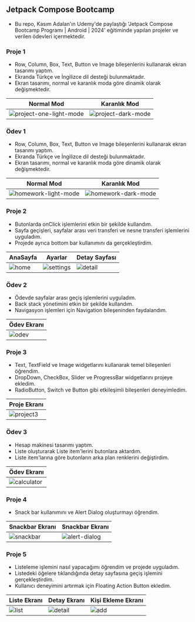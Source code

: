 ## Jetpack Compose Bootcamp

- Bu repo, Kasım Adalan'ın Udemy'de paylaştığı 'Jetpack Compose Bootcamp Programı | Android | 2024' eğitiminde yapılan projeler ve verilen ödevleri içermektedir.

### Proje 1

- Row, Column, Box, Text, Button ve Image bileşenlerini kullanarak ekran tasarımı yaptım.
- Ekranda Türkçe ve İngilizce dil desteği bulunmaktadır.
- Ekran tasarımı, normal ve karanlık moda göre dinamik olarak değişmektedir.

| Normal Mod        | Karanlık Mod    |
| ------------------------- | ------------------------- |
| ![project-one-light-mode](https://github.com/user-attachments/assets/1de078ca-6ba7-4463-b5e2-beae158377e4) | ![project-dark-mode](https://github.com/user-attachments/assets/4464fc15-83b4-45b4-ae3f-1e82ef227269) |

### Ödev 1

- Row, Column, Box, Text, Button ve Image bileşenlerini kullanarak ekran tasarımı yaptım.
- Ekranda Türkçe ve İngilizce dil desteği bulunmaktadır.
- Ekran tasarımı, normal ve karanlık moda göre dinamik olarak değişmektedir.

| Normal Mod        | Karanlık Mod    |
| ------------------------- | ------------------------- |
| ![homework-light-mode](https://github.com/user-attachments/assets/ceab4dec-7fa0-4bcd-923d-21d1f2e9640b) | ![homework-dark-mode](https://github.com/user-attachments/assets/52120e56-8ed2-4be2-87c9-74cbd73414a3) |

### Proje 2

- Butonlarda onClick işlemlerini etkin bir şekilde kullandım.
- Sayfa geçişleri, sayfalar arası veri transferi ve nesne transferi işlemlerini uyguladım.
- Projede ayrıca bottom bar kullanımını da gerçekleştirdim.

| AnaSayfa        | Ayarlar  | Detay Sayfası  |
| ------------------------- | ------------------------- |  ------------------------- |
| ![home](https://github.com/user-attachments/assets/78f98a3f-e4f0-4f8a-a55e-950b87b13294) | ![settings](https://github.com/user-attachments/assets/cbc2616e-7021-438b-a2d3-2a949767469a) | ![detail](https://github.com/user-attachments/assets/4e403e89-d4e7-4f1b-925a-d29e2bead339) |  

### Ödev 2

- Ödevde sayfalar arası geçiş işlemlerini uyguladım.
- Back stack yönetimini etkin bir şekilde kullandım.
- Navigasyon işlemleri için Navigation bileşeninden faydalandım.

| Ödev Ekranı     |
| ------------------------- |
| ![odev](https://github.com/user-attachments/assets/a108404c-62ae-4b60-8dac-0fea5dbe301a) |

### Proje 3

- Text, TextField ve Image widgetlarını kullanarak temel bileşenleri öğrendim.
- DropDown, CheckBox, Slider ve ProgressBar widgetlarını projeye ekledim.
- RadioButton, Switch ve Button gibi etkileşimli bileşenleri deneyimledim.

| Proje Ekranı      |
| ------------------------- |
| ![project3](https://github.com/user-attachments/assets/0b08830b-4faa-4a50-9d12-5fa8c4fd9002) |

### Ödev 3

- Hesap makinesi tasarımı yaptım.
- Liste oluşturarak Liste item'lerini butonlara aktardım.
- Liste item'larına göre butonların arka plan renklerini değiştirdim.

| Ödev Ekranı      |
| ------------------------- |
| ![calculator](https://github.com/user-attachments/assets/d1a76de4-f442-4e2d-959d-5d9e5b934dc7) |

### Proje 4

- Snack bar kullanımını ve Alert Dialog oluşturmayı öğrendim.

| Snackbar Ekranı      | Snackbar Ekranı      |
| ------------------------- | ------------------------- |
| ![snackbar](https://github.com/user-attachments/assets/883c5c9a-6196-46a3-9e18-752be1f77c25) | ![alert-dialog](https://github.com/user-attachments/assets/87a3787e-4244-4723-99e5-441353f5f12d) |

### Proje 5

- Listeleme işlemini nasıl yapacağımı öğrendim ve projede uyguladım.
- Listedeki öğelere tıklandığında detay sayfasına geçiş işlemini gerçekleştirdim.
- Kullanıcı deneyimini artırmak için Floating Action Button ekledim.

| Liste Ekranı     | Detay Ekranı      | Kişi Ekleme Ekranı      |
| ------------------------- | ------------------------- | ------------------------- |
| ![list](https://github.com/user-attachments/assets/24052c11-49aa-4743-80b9-77c828943b94) | ![detail](https://github.com/user-attachments/assets/a04bd6ba-4f1b-4bbb-8ff7-1fc55a447e87) | ![add](https://github.com/user-attachments/assets/33732994-ac72-4480-9a52-e720d7c827fb) |

